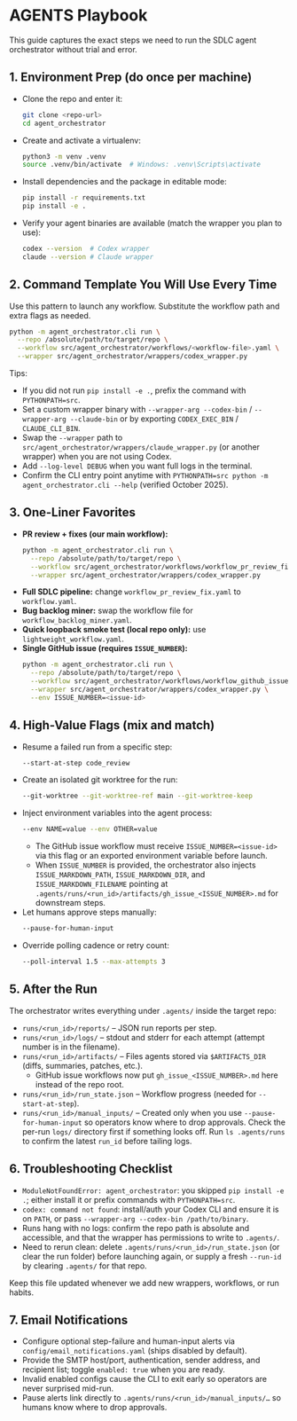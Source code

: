 # AGENTS Playbook

This guide captures the exact steps we need to run the SDLC agent orchestrator without trial and error.

## 1. Environment Prep (do once per machine)
- Clone the repo and enter it:
  ```bash
  git clone <repo-url>
  cd agent_orchestrator
  ```
- Create and activate a virtualenv:
  ```bash
  python3 -m venv .venv
  source .venv/bin/activate  # Windows: .venv\Scripts\activate
  ```
- Install dependencies and the package in editable mode:
  ```bash
  pip install -r requirements.txt
  pip install -e .
  ```
- Verify your agent binaries are available (match the wrapper you plan to use):
  ```bash
  codex --version  # Codex wrapper
  claude --version # Claude wrapper
  ```

## 2. Command Template You Will Use Every Time
Use this pattern to launch any workflow. Substitute the workflow path and extra flags as needed.
```bash
python -m agent_orchestrator.cli run \
  --repo /absolute/path/to/target/repo \
  --workflow src/agent_orchestrator/workflows/<workflow-file>.yaml \
  --wrapper src/agent_orchestrator/wrappers/codex_wrapper.py
```

Tips:
- If you did not run `pip install -e .`, prefix the command with `PYTHONPATH=src`.
- Set a custom wrapper binary with `--wrapper-arg --codex-bin` / `--wrapper-arg --claude-bin` or by exporting `CODEX_EXEC_BIN` / `CLAUDE_CLI_BIN`.
- Swap the `--wrapper` path to `src/agent_orchestrator/wrappers/claude_wrapper.py` (or another wrapper) when you are not using Codex.
- Add `--log-level DEBUG` when you want full logs in the terminal.
- Confirm the CLI entry point anytime with `PYTHONPATH=src python -m agent_orchestrator.cli --help` (verified October 2025).

## 3. One-Liner Favorites
- **PR review + fixes (our main workflow):**
  ```bash
  python -m agent_orchestrator.cli run \
    --repo /absolute/path/to/target/repo \
    --workflow src/agent_orchestrator/workflows/workflow_pr_review_fix.yaml \
    --wrapper src/agent_orchestrator/wrappers/codex_wrapper.py
  ```
- **Full SDLC pipeline:** change `workflow_pr_review_fix.yaml` to `workflow.yaml`.
- **Bug backlog miner:** swap the workflow file for `workflow_backlog_miner.yaml`.
- **Quick loopback smoke test (local repo only):** use `lightweight_workflow.yaml`.
- **Single GitHub issue (requires `ISSUE_NUMBER`):**
  ```bash
  python -m agent_orchestrator.cli run \
    --repo /absolute/path/to/target/repo \
    --workflow src/agent_orchestrator/workflows/workflow_github_issue.yaml \
    --wrapper src/agent_orchestrator/wrappers/codex_wrapper.py \
    --env ISSUE_NUMBER=<issue-id>
  ```

## 4. High-Value Flags (mix and match)
- Resume a failed run from a specific step:
  ```bash
  --start-at-step code_review
  ```
- Create an isolated git worktree for the run:
  ```bash
  --git-worktree --git-worktree-ref main --git-worktree-keep
  ```
- Inject environment variables into the agent process:
  ```bash
  --env NAME=value --env OTHER=value
  ```
  - The GitHub issue workflow must receive `ISSUE_NUMBER=<issue-id>` via this flag or an exported environment variable before launch.
  - When `ISSUE_NUMBER` is provided, the orchestrator also injects `ISSUE_MARKDOWN_PATH`, `ISSUE_MARKDOWN_DIR`, and `ISSUE_MARKDOWN_FILENAME` pointing at `.agents/runs/<run_id>/artifacts/gh_issue_<ISSUE_NUMBER>.md` for downstream steps.
- Let humans approve steps manually:
  ```bash
  --pause-for-human-input
  ```
- Override polling cadence or retry count:
  ```bash
  --poll-interval 1.5 --max-attempts 3
  ```

## 5. After the Run
The orchestrator writes everything under `.agents/` inside the target repo:
- `runs/<run_id>/reports/` – JSON run reports per step.
- `runs/<run_id>/logs/` – stdout and stderr for each attempt (attempt number is in the filename).
- `runs/<run_id>/artifacts/` – Files agents stored via `$ARTIFACTS_DIR` (diffs, summaries, patches, etc.).
  - GitHub issue workflows now put `gh_issue_<ISSUE_NUMBER>.md` here instead of the repo root.
- `runs/<run_id>/run_state.json` – Workflow progress (needed for `--start-at-step`).
- `runs/<run_id>/manual_inputs/` – Created only when you use `--pause-for-human-input` so operators know where to drop approvals.
Check the per-run `logs/` directory first if something looks off. Run `ls .agents/runs` to confirm the latest `run_id` before tailing logs.

## 6. Troubleshooting Checklist
- `ModuleNotFoundError: agent_orchestrator`: you skipped `pip install -e .`; either install it or prefix commands with `PYTHONPATH=src`.
- `codex: command not found`: install/auth your Codex CLI and ensure it is on `PATH`, or pass `--wrapper-arg --codex-bin /path/to/binary`.
- Runs hang with no logs: confirm the repo path is absolute and accessible, and that the wrapper has permissions to write to `.agents/`.
- Need to rerun clean: delete `.agents/runs/<run_id>/run_state.json` (or clear the run folder) before launching again, or supply a fresh `--run-id` by clearing `.agents/` for that repo.

Keep this file updated whenever we add new wrappers, workflows, or run habits.

## 7. Email Notifications
- Configure optional step-failure and human-input alerts via `config/email_notifications.yaml` (ships disabled by default).
- Provide the SMTP host/port, authentication, sender address, and recipient list; toggle `enabled: true` when you are ready.
- Invalid enabled configs cause the CLI to exit early so operators are never surprised mid-run.
- Pause alerts link directly to `.agents/runs/<run_id>/manual_inputs/…` so humans know where to drop approvals.
